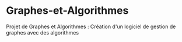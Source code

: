 # Graphes-et-Algorithmes
Projet de Graphes et Algorithmes : Création d'un logiciel de gestion de graphes avec des algorithmes

